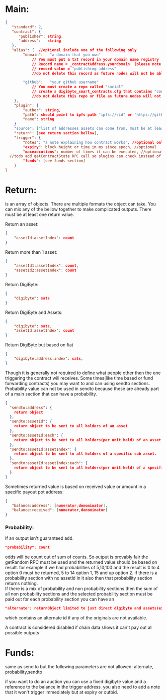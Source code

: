 # Main:

```json
{
   "standard": 2,
   "contract": {
      "publisher": string,
      "address":   string
   },
   "alias": {  //optional include one of the following only 
        "domain":   "a domain that you own"
            // You must put a txt record in your domain name registry
            // Record name = _contractAddress.yourdomain  (please note some dns services may add your domain part automatically)
            // record value = "publishing address"
            //do not delete this record as future nodes will not be able to verify your alias

        "github":   "your github username"
            // You must create a repo called "social"
            // create a digibyte_smart_contracts.cfg that contains "contract address"="publishing address"
            //do not delete this repo or file as future nodes will not be able to verify your alias
    },
    "plugin": {
        "author": string,
        "path": should point to ipfs path "ipfs://cid" or "https://github.com/....",
        "name": string
    }
    "source": ["list of addresses assets can come from, must be at least 1"],
    "return": [see return section bellow],
    "trigger": {
        "notes": "a note explaining how contract works", //optional only required if execution may not be immediet",
        "expiry": block height or time in ms since epoch, //optional
        "maxexecutions": number of times it can be executed, //optional - not tracked by DigiAsset Core.   plugin maker should publish that it is disabled when count is reached.  Not tracked because plugin can determine what constitutes an execution
  //todo add getContractState RPC call so plugins can check instead of duplicating themselves
        "funds": [see funds section]
    }
}
```




# Return:
is an array of objects.  There are multiple formats the object can take.  You can mix any of the bellow together to make complicated outputs.  There must be at least one return value.  


Return an asset:
```json
{
    "assetId:assetIndex": count
}
```

Return more than 1 asset:
```json
{
    "assetId1:assetIndex": count,
    "assetId2:assetIndex": count
}
```

Return DigiByte:
```json
{
    "digibyte": sats
}
```

Return DigiByte and Assets:
```json
{
    "digibyte": sats,
    "assetId:assetIndex": count
}
```

Return DigiByte but based on fiat
```json
{
    "digibyte:address:index": sats,
}
```

Though it is generally not required to define what people other then the one triggering the contract will receives.  Some times(like time based or fund forwarding contracts) you may want to and can using sendto sections.  Probability value can not be used in sendto because these are already part of a main section that can have a probability.

```json
{
  "sendto:address": {
    return object
  },
  "sendto:assetId": {
    return object to be sent to all holders of an asset
  },
  "sendto:assetId:each": {
    return object to be sent to all holders(per unit held) of an asset
  },
  "sendto:assetId:assetIndex": {
    return object to be sent to all holders of a specific sub asset.
  },
  "sendto:assetId:assetIndex:each": {
    return object to be sent to all holders(per unit held) of a specific sub asset.
  }
}
```


Sometimes returned value is based on received value or amount in a specific payout pot address:

```json
{
   "balance:address": [numerator,denominator],
   "balance:received": [numerator,denominator]
}
```


### Probability:
If an output isn't guaranteed add.  
```json
"probability": count
```
odds will be count out of sum of counts.  So output is provably fair the getRandom RPC must be used and the returned value should be based on result. 
for example if we had probabilities of
5,10,100
and the result is 0 to 4 option 0 must be returned, 5 to 14 option 1, 15 and up option 2.
if there is a probability section with no assetId in it also then that probability section returns nothing.  
If there is a mix of probability and non probability sections then the sum of all non probability sections and the selected probability section must be paid out
for each probability section you can have an 
```json
"alternate": returnObject limited to just direct digibyte and assets(exchange rate is valid and so is nested alternate)
```
which contains an alternate id if any of the originals are not available.


A contract is considered disabled if chain data shows it can't pay out all possible outputs





# Funds:
same as send to but the following parameters are not allowed:
alternate, probability,sendto

if you want to do an auction you can use a fixed digibyte value and a reference to the balance in the trigger address.  you also need to add a note that it won't trigger immediately but at expiry or outbid.
